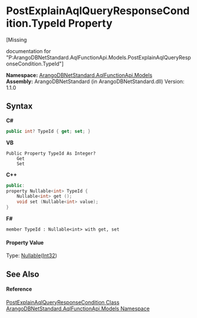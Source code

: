 # PostExplainAqlQueryResponseCondition.TypeId Property 
 

\[Missing <summary> documentation for "P:ArangoDBNetStandard.AqlFunctionApi.Models.PostExplainAqlQueryResponseCondition.TypeId"\]

**Namespace:**&nbsp;<a href="e03acbe1-782e-533e-7ffe-cd51613ed54f">ArangoDBNetStandard.AqlFunctionApi.Models</a><br />**Assembly:**&nbsp;ArangoDBNetStandard (in ArangoDBNetStandard.dll) Version: 1.1.0

## Syntax

**C#**<br />
``` C#
public int? TypeId { get; set; }
```

**VB**<br />
``` VB
Public Property TypeId As Integer?
	Get
	Set
```

**C++**<br />
``` C++
public:
property Nullable<int> TypeId {
	Nullable<int> get ();
	void set (Nullable<int> value);
}
```

**F#**<br />
``` F#
member TypeId : Nullable<int> with get, set

```


#### Property Value
Type: <a href="https://docs.microsoft.com/dotnet/api/system.nullable-1" target="_blank" rel="noopener noreferrer">Nullable</a>(<a href="https://docs.microsoft.com/dotnet/api/system.int32" target="_blank" rel="noopener noreferrer">Int32</a>)

## See Also


#### Reference
<a href="31f1e4e5-e968-d112-fb5f-a08fc04ad395">PostExplainAqlQueryResponseCondition Class</a><br /><a href="e03acbe1-782e-533e-7ffe-cd51613ed54f">ArangoDBNetStandard.AqlFunctionApi.Models Namespace</a><br />